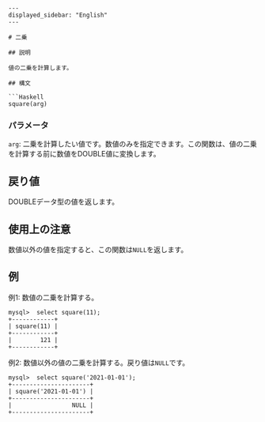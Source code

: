 ```
---
displayed_sidebar: "English"
---

# 二乗

## 説明

値の二乗を計算します。

## 構文

```Haskell
square(arg)
```

### パラメータ

`arg`: 二乗を計算したい値です。数値のみを指定できます。この関数は、値の二乗を計算する前に数値をDOUBLE値に変換します。

## 戻り値

DOUBLEデータ型の値を返します。

## 使用上の注意

数値以外の値を指定すると、この関数は`NULL`を返します。

## 例

例1: 数値の二乗を計算する。

```Plain
mysql>  select square(11);
+------------+
| square(11) |
+------------+
|        121 |
+------------+
```

例2: 数値以外の値の二乗を計算する。戻り値は`NULL`です。

```Plain
mysql>  select square('2021-01-01');
+----------------------+
| square('2021-01-01') |
+----------------------+
|                 NULL |
+----------------------+
```